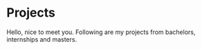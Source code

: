 # Projects
Hello, nice to meet you. Following are my projects from bachelors, internships and masters. 
